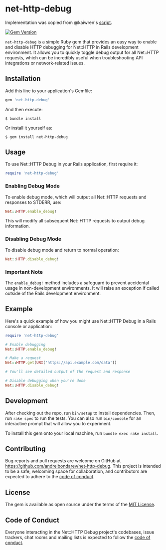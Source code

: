 # net-http-debug

Implementation was copied from @kaiwren's [script](https://gist.github.com/kaiwren/591601).

[![Gem Version](https://badge.fury.io/rb/net-http-debug.svg)](https://badge.fury.io/rb/net-http-debug)

`net-http-debug` is a simple Ruby gem that provides an easy way to enable and disable HTTP debugging for Net::HTTP in Rails development environment. It allows you to quickly toggle debug output for all Net::HTTP requests, which can be incredibly useful when troubleshooting API integrations or network-related issues.

## Installation

Add this line to your application's Gemfile:

```ruby
gem 'net-http-debug'
```

And then execute:

```
$ bundle install
```

Or install it yourself as:

```
$ gem install net-http-debug
```

## Usage

To use Net::HTTP Debug in your Rails application, first require it:

```ruby
require 'net-http-debug'
```

### Enabling Debug Mode

To enable debug mode, which will output all Net::HTTP requests and responses to STDERR, use:

```ruby
Net::HTTP.enable_debug!
```

This will modify all subsequent Net::HTTP requests to output debug information.

### Disabling Debug Mode

To disable debug mode and return to normal operation:

```ruby
Net::HTTP.disable_debug!
```

### Important Note

The `enable_debug!` method includes a safeguard to prevent accidental usage in non-development environments. It will raise an exception if called outside of the Rails development environment.

## Example

Here's a quick example of how you might use Net::HTTP Debug in a Rails console or application:

```ruby
require 'net-http-debug'

# Enable debugging
Net::HTTP.enable_debug!

# Make a request
Net::HTTP.get(URI('https://api.example.com/data'))

# You'll see detailed output of the request and response

# Disable debugging when you're done
Net::HTTP.disable_debug!
```

## Development

After checking out the repo, run `bin/setup` to install dependencies. Then, run `rake spec` to run the tests. You can also run `bin/console` for an interactive prompt that will allow you to experiment.

To install this gem onto your local machine, run `bundle exec rake install`.

## Contributing

Bug reports and pull requests are welcome on GitHub at https://github.com/andreibondarev/net-http-debug. This project is intended to be a safe, welcoming space for collaboration, and contributors are expected to adhere to the [code of conduct](https://github.com/andreibondarev/net-http-debug/blob/master/CODE_OF_CONDUCT.md).

## License

The gem is available as open source under the terms of the [MIT License](https://opensource.org/licenses/MIT).

## Code of Conduct

Everyone interacting in the Net::HTTP Debug project's codebases, issue trackers, chat rooms and mailing lists is expected to follow the [code of conduct](https://github.com/[USERNAME]/net-http-debug/blob/master/CODE_OF_CONDUCT.md).
